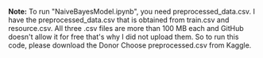 **Note:** To run "NaiveBayesModel.ipynb", you need preprocessed_data.csv. 
I have the preprocessed_data.csv that is obtained from train.csv and resource.csv. 
All three .csv files are more than 100 MB each and GitHub doesn't allow it for free that's why I did not upload them.
So to run this code, please download the Donor Choose preprocessed.csv from Kaggle.
